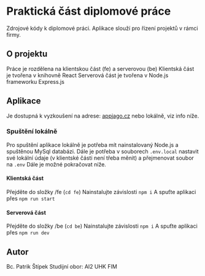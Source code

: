 # Praktická část diplomové práce

Zdrojové kódy k diplomové práci.
Aplikace slouží pro řízení projektů v rámci firmy.

## O projektu

Práce je rozdělena na klientskou část (fe) a serverovou (be)
Klientská část je tvořena v knihovně React
Serverová část je tvořena v Node.js frameworku Express.js

## Aplikace

Je dostupná k vyzkoušení na adrese: [appjago.cz](https://appjago.cz) nebo lokálně, viz info níže.

### Spuštění lokálně

Pro spuštění aplikace lokálně je potřeba mít nainstalovaný Node.js a spuštěnou MySql databázi.
Dále je potřeba v souborech `.env.local` nastavit své lokální údaje (v klientské části není třeba měnit) a přejmenovat soubor na `.env`
Dále je možné pokračovat níže.

#### Klientská část

Přejděte do složky /fe (`cd fe`)
Nainstalujte závislosti `npm i`
A spuťte aplikaci přes `npm run start`

#### Serverová část

Přejděte do složky /be (`cd be`)
Nainstalujte závislosti `npm i`
A spuťte aplikaci přes `npm run dev`

## Autor

Bc. Patrik Štípek
Studijní obor: AI2
UHK FIM
